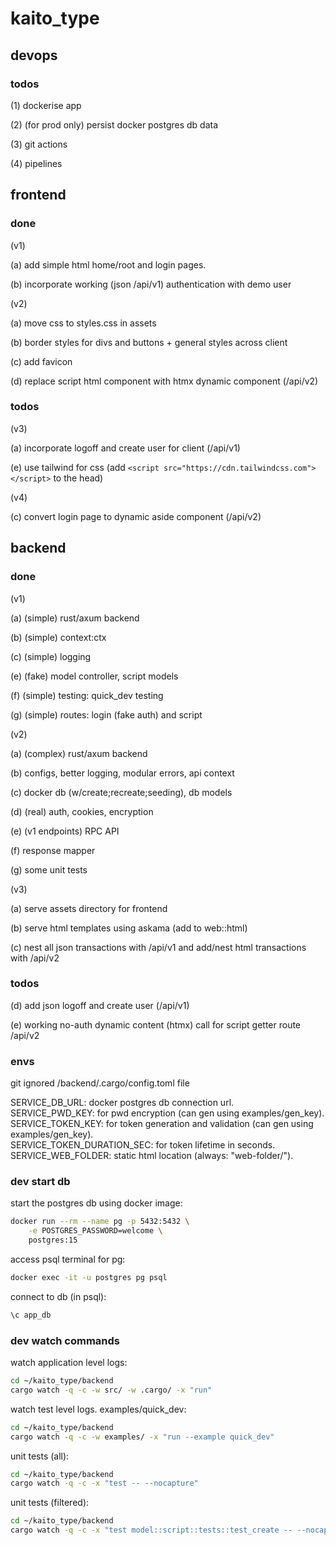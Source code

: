 # kaito_type

## devops

### todos

(1) dockerise app <br />

(2) (for prod only) persist docker postgres db data <br />

(3) git actions <br />

(4) pipelines <br />

## frontend

### done

(v1)

(a) add simple html home/root and login pages. <br />

(b) incorporate working (json /api/v1) authentication with demo user <br />

(v2)

(a) move css to styles.css in assets <br />

(b) border styles for divs and buttons + general styles across client <br />

(c) add favicon <br />

(d) replace script html component with htmx dynamic component (/api/v2) <br />

### todos

(v3)

(a) incorporate logoff and create user for client (/api/v1) <br />

(e) use tailwind for css (add
`<script src="https://cdn.tailwindcss.com"></script>` to the head)<br />

(v4)

(c) convert login page to dynamic aside component (/api/v2) <br />

## backend

### done

(v1)

(a) (simple) rust/axum backend <br />

(b) (simple) context:ctx <br />

(c) (simple) logging <br />

(e) (fake) model controller, script models <br />

(f) (simple) testing: quick_dev testing <br />

(g) (simple) routes: login (fake auth) and script <br />

(v2)

(a) (complex) rust/axum backend <br />

(b) configs, better logging, modular errors, api context <br />

(c) docker db (w/create;recreate;seeding), db models <br />

(d) (real) auth, cookies, encryption <br />

(e) (v1 endpoints) RPC API <br />

(f) response mapper <br />

(g) some unit tests <br />

(v3)

(a) serve assets directory for frontend <br />

(b) serve html templates using askama (add to web::html) <br />

(c) nest all json transactions with /api/v1 and add/nest html transactions with
/api/v2 <br />

### todos

(d) add json logoff and create user (/api/v1) <br />

(e) working no-auth dynamic content (htmx) call for script getter route /api/v2
<br />

### envs

git ignored /backend/.cargo/config.toml file

SERVICE_DB_URL: docker postgres db connection url. <br /> SERVICE_PWD_KEY: for
pwd encryption (can gen using examples/gen_key).
<br /> SERVICE_TOKEN_KEY: for token generation and validation (can gen using
examples/gen_key). <br /> SERVICE_TOKEN_DURATION_SEC: for token lifetime in
seconds. <br /> SERVICE_WEB_FOLDER: static html location (always:
"web-folder/").

### dev start db

start the postgres db using docker image:

```bash
docker run --rm --name pg -p 5432:5432 \
    -e POSTGRES_PASSWORD=welcome \
    postgres:15
```

access psql terminal for pg:

```bash
docker exec -it -u postgres pg psql
```

connect to db (in psql):

```bash
\c app_db
```

### dev watch commands

watch application level logs:

```bash
cd ~/kaito_type/backend
cargo watch -q -c -w src/ -w .cargo/ -x "run"
```

watch test level logs. examples/quick_dev:

```bash
cd ~/kaito_type/backend
cargo watch -q -c -w examples/ -x "run --example quick_dev"
```

unit tests (all):

```bash
cd ~/kaito_type/backend
cargo watch -q -c -x "test -- --nocapture"
```

unit tests (filtered):

```bash
cd ~/kaito_type/backend
cargo watch -q -c -x "test model::script::tests::test_create -- --nocapture"
```
